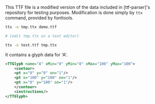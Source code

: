 This TTF file is a modified version of the data included in [ttf-parser]'s repository for testing purposes.
Modification is done simply by `ttx` command, provided by fonttools.

``` sh
ttx -o tmp.ttx demo.ttf

# (edit tmp.ttx on a text editor)

ttx -o test.ttf tmp.ttx
```

It contains a glyph data for 'A'.

``` xml
<TTGlyph name="A" xMin="0" yMin="0" xMax="100" yMax="100">
    <contour>
    <pt x="0" y="0" on="1"/>
    <pt x="100" y="100" on="1"/>
    <pt x="0" y="100" on="1"/>
    </contour>
    <instructions/>
</TTGlyph>
```
